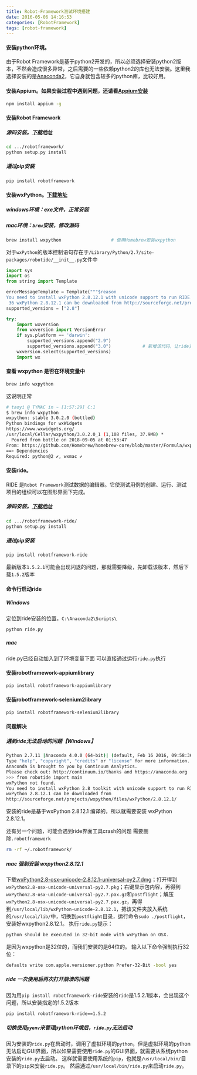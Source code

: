 ```yaml
---
title: Robot-Framework测试环境搭建
date: 2016-05-06 14:16:53
categories: [RobotFramework]
tags: [robot-framework]
---
```


#### 安装python环境。
由于Robot Framework是基于python2开发的，所以必须选择安装python2版本，不然会造成很多异常，之后需要的一些依赖python2的库也无法安装。这里我选择安装的是[Anaconda2](https://www.continuum.io/downloads)，它自身就包含较多的python库，比较好用。

  <!--more-->

#### 安装Appium。如果安装过程中遇到问题，还请看[Appium安装](http://shadow000902.space/2016/03/31/Appium安装/)
```bash
npm install appium -g
```

#### 安装Robot Framework
##### 源码安装。[下载地址](https://pypi.python.org/pypi/robotframework)
```bash
cd .../robotframework/
python setup.py install
```
##### 通过pip安装
```bash
pip install robotframework
```

#### 安装wxPython。[下载地址](http://www.wxpython.org/download.php)
##### windows环境：exe文件，正常安装
##### **mac环境**：``brew``安装，修改源码
```bash
brew install wxpython                   # 使用Homebrew安装wxpython
```
对于``wxPython``的版本控制语句存在于``/Library/Python/2.7/site-packages/robotide/__init__.py``文件中
```python
import sys
import os
from string import Template

errorMessageTemplate = Template("""$reason
You need to install wxPython 2.8.12.1 with unicode support to run RIDE.
 36 wxPython 2.8.12.1 can be downloaded from http://sourceforge.net/projects/wxpython/files/wxPython/2.8.12.1/""")
supported_versions = ["2.8"]

try:
    import wxversion
    from wxversion import VersionError
    if sys.platform == 'darwin':
        supported_versions.append("2.9")
        supported_versions.append("3.0")            # 新增该代码，让ride支持wxpython3.0
    wxversion.select(supported_versions)
    import wx
```

#### 查看 wxpython 是否在环境变量中
```bash
brew info wxpython
```
这说明正常
```bash
# taoyi @ TYMAC in ~ [1:57:29] C:1
$ brew info wxpython
wxpython: stable 3.0.2.0 (bottled)
Python bindings for wxWidgets
https://www.wxwidgets.org/
/usr/local/Cellar/wxpython/3.0.2.0_1 (1,108 files, 37.9MB) *
  Poured from bottle on 2018-09-05 at 01:53:47
From: https://github.com/Homebrew/homebrew-core/blob/master/Formula/wxpython.rb
==> Dependencies
Required: python@2 ✔, wxmac ✔
```


#### 安装ride。
RIDE 是``Robot Framework``测试数据的编辑器。它使测试用例的创建、运行、测试项目的组织可以在图形界面下完成。
##### 源码安装。[下载地址](https://pypi.python.org/pypi/robotframework-ride)
```bash
cd .../robotframework-ride/
python setup.py install
```
##### 通过pip安装
```bash
pip install robotframework-ride
```
最新版本``1.5.2.1``可能会出现闪退的问题，那就需要降级，先卸载该版本，然后下载``1.5.2``版本

#### 命令行启动ride
##### Windows
定位到ride安装的位置，`C:\Anaconda2\Scripts\`
```bash
python ride.py
```
##### mac
ride.py已经自动加入到了环境变量下面
可以直接通过运行``ride.py``执行

#### 安装robotframework-appiumlibrary
```bash
pip install robotframework-appiumlibrary
```

#### 安装robotframework-selenium2library
```bash
pip install robotframework-selenium2library
```

#### 问题解决

##### 遇到ride无法启动的问题【Windows】
```bash
Python 2.7.11 |Anaconda 4.0.0 (64-bit)| (default, Feb 16 2016, 09:58:36) [MSC v.1500 64 bit (AMD64)] on win32
Type "help", "copyright", "credits" or "license" for more information.
Anaconda is brought to you by Continuum Analytics.
Please check out: http://continuum.io/thanks and https://anaconda.org
>>> from robotide import main
wxPython not found.
You need to install wxPython 2.8 toolkit with unicode support to run RIDE.
wxPython 2.8.12.1 can be downloaded from
http://sourceforge.net/projects/wxpython/files/wxPython/2.8.12.1/
```
安装的ride是基于wxPython 2.8.12.1 编译的，所以就需要安装 wxPython 2.8.12.1。

还有另一个问题，可能会遇到ride界面工具crash的问题
需要删除``.robotframework``
```bash
rm -rf ~/.robotframework/
```

##### mac 强制安装 wxpython2.8.12.1
下载[wxPython2.8-osx-unicode-2.8.12.1-universal-py2.7.dmg](https://sourceforge.net/projects/wxpython/files/wxPython/2.8.12.1/wxPython2.8-osx-unicode-2.8.12.1-universal-py2.7.dmg/download)；打开得到``wxPython2.8-osx-unicode-universal-py2.7.pkg``；右键显示包内容，再得到``wxPython2.8-osx-unicode-universal-py2.7.pax.gz``和``postflight``；解压``wxPython2.8-osx-unicode-universal-py2.7.pax.gz``，再得到``/usr/local/lib/wxPython-unicode-2.8.12.1``，把该文件夹放入系统的``/usr/local/lib/``中，切换到``postflight``目录，运行命令``sudo ./postflight``，安装好wxpython2.8.12.1。
执行``ride.py``提示：
```bash
python should be executed in 32-bit mode with wxPython on OSX.
```
是因为wxpython是32位的，而我们安装的是64位的。
输入以下命令强制执行32位：
```bash
defaults write com.apple.versioner.python Prefer-32-Bit -bool yes
```

##### ride 一次使用后再次打开崩溃的问题
因为用``pip install robotframework-ride``安装的``ride``是1.5.2.1版本，会出现这个问题，所以安装指定的1.5.2版本
```bash
pip install robotframework-ride==1.5.2
```

##### 切换使用``pyenv``来管理python环境后，``ride.py``无法启动
因为安装的``ride.py``在启动时，调用了虚拟环境的``python``，但是虚拟环境的python无法启动GUI界面，所以如果需要使用``ride.py``的GUI界面，就需要从系统python安装的``ride.py``去启动。
这样就需要使用系统的``pip``，也就是``/usr/local/bin/``目录下的``pip``来安装``ride.py``。
然后通过``/usr/local/bin/ride.py``来启动``ride.py``。

